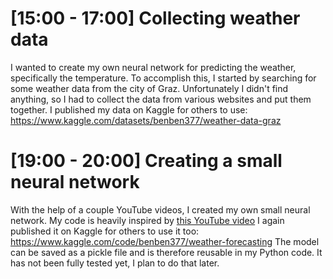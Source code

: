 # [15:00 - 17:00] Collecting weather data
I wanted to create my own neural network for predicting the weather, specifically the temperature.
To accomplish this, I started by searching for some weather data from the city of Graz.
Unfortunately I didn't find anything, so I had to collect the data from various websites and put them together.
I published my data on Kaggle for others to use: https://www.kaggle.com/datasets/benben377/weather-data-graz

# [19:00 - 20:00] Creating a small neural network
With the help of a couple YouTube videos, I created my own small neural network.
My code is heavily inspired by [this YouTube video](https://www.youtube.com/watch?v=mgX0Iz4q0bE)
I again published it on Kaggle for others to use it too: https://www.kaggle.com/code/benben377/weather-forecasting
The model can be saved as a pickle file and is therefore reusable in my Python code.
It has not been fully tested yet, I plan to do that later.